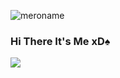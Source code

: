 ![meroname](https://user-images.githubusercontent.com/62610377/88912482-0c769900-d27f-11ea-8ddf-a40063f5f458.gif)

### Hi There It's Me xD♠

 <img align="center" src="https://github-readme-stats.vercel.app/api/top-langs/?username=nirajxhrestha"/>
 
 <!-- ![github card perfect name](https://github-readme-stats.vercel.app/api?username=nirajxhrestha&count_private=true&show_icons=true&&hide_border=true)

Gist About me 🖥️ </>

- 🎤 I am a Programming and Networking Enthusiastic
- 🛸 Learning everyday, currently learning [Ethical Hacking](https://www.udemy.com/share/102JvQB0ofd1lSRXo=/)
- 🌋 I’m always looking for challenging oppurtunities ahead.
- 📺 Share things I do, watch in my Youtube Channel [Take a Peek](https://www.youtube.com/channel/UCmMZHe5L3Q70UNv0cjuCE5Q?sub_confirmation=1)
- 🧗🏾‍♀️ I try to: Go beyond and push the bounds

## Other places you can find me

- 🎥 [Subscribe my Youtube](https://www.youtube.com/channel/UCmMZHe5L3Q70UNv0cjuCE5Q?sub_confirmation=1)
- 🐣 [Gamer ? Add me on STEAM](https://steamcommunity.com/id/nirajxhrestha/)

## Contact Me 📱

- Website - [xdwolf.tk](http://xdwolf.tk)
- Twitter - [@XDW0LF](https://twitter.com/XDW0LF)
- Discord - ! XD・WOLF !#0188
- Email - nirajxhrestha@yandex.com

###

I strongly belive we the professionals of tech industry need to learn and innovate. There is constant change in the technologies in the tech market where we need to update ourselves with. The only thing that is constant is change. Talking about me, I would call myself an intersection of Developer and Networking Enthusiast. I like front-end development with C# .NET and love to use linux. I love trying out new techs and update with modern tools helping to make our lives more easier.

## Happy Coding !!
